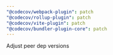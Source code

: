 ```yaml
---
"@codecov/webpack-plugin": patch
"@codecov/rollup-plugin": patch
"@codecov/vite-plugin": patch
"@codecov/bundler-plugin-core": patch
---
```


Adjust peer dep versions
